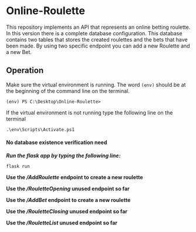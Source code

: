 # Online-Roulette
This repository implements an API that represents an online betting roulette. In this version there is a complete database configuration. This database contains two tables that stores the created roulettes and the bets that have been made. 
By using two specific endpoint you can add a new Roulette and a new Bet.

## Operation
Make sure the virtual environment is running. The word `(env)` should be at the beginning of the command line on the terminal. 

    (env) PS C:\Desktop\Online-Roulette> 

If the virtual environment is not running type the following line on the terminal

    .\env\Scripts\Activate.ps1

#### **No database existence verification need**

***Run the flask app by typing the following line:***

    flask run

**Use the */AddRoulette* endpoint to create a new roulette**

**Use the */RouletteOpening* unused endpoint so far**

**Use the */AddBet* endpoint to create a new roulette**

**Use the */RouletteClosing* unused endpoint so far**

**Use the */RouletteList* unused endpoint so far**
